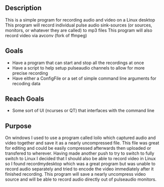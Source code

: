 Description
--------------------------------------------------------------------------------
This is a simple program for recording audio and video on a Linux desktop
This program will record individual pulse audio sink-sources (or sources, monitors, or whatever they are called) to mp3 files
This program will also record video via avconv (fork of ffmpeg)


Goals
--------------------------------------------------------------------------------
- Have a program that can start and stop all the recordings at once
- Have a script to help setup pulseaudio channels to allow for more precise recording
- Have either a ConfigFile or a set of simple command line arguments for recoding data


Reach Goals
--------------------------------------------------------------------------------
- Some sort of UI (ncurses or QT) that interfaces with the command line


Purpose
--------------------------------------------------------------------------------
On windows I used to use a program called loilo which captured audio and video
together and save it as a nearly uncompressed file. This file was great for
editing and could be easily compressed afterwards then uploaded or transfered to
wherever. Having made another push to try to switch to fully switch to Linux I
decided that I should also be able to record video in Linux so I found
recordmydesktop which was a great program but was unable to record audio
separately and tried to encode the video immediately after it finished
recording. This program will save a nearly uncompress video source and will be
able to record audio directly out of pulseaudio monitors.

